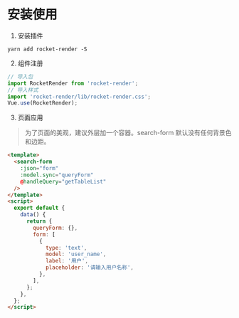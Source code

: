 # 安装使用

1. 安装插件

```shell
yarn add rocket-render -S
```

2. 组件注册

```js
// 导入包
import RocketRender from 'rocket-render';
// 导入样式
import 'rocket-render/lib/rocket-render.css';
Vue.use(RocketRender);
```

3. 页面应用

> 为了页面的美观，建议外层加一个容器。search-form 默认没有任何背景色和边距。

```html
<template>
  <search-form
    :json="form"
    :model.sync="queryForm"
    @handleQuery="getTableList"
  />
</template>
<script>
  export default {
    data() {
      return {
        queryForm: {},
        form: [
          {
            type: 'text',
            model: 'user_name',
            label: '用户',
            placeholder: '请输入用户名称',
          },
        ],
      };
    },
  };
</script>
```

